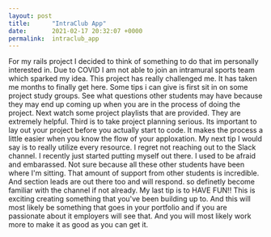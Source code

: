 ```yaml
---
layout: post
title:      "IntraClub App"
date:       2021-02-17 20:32:07 +0000
permalink:  intraclub_app
---
```



For my rails project I decided to think of something to do that im personally interested in. Due to COVID I am not able to join an intramural sports team which sparked my idea. This project has really challenged me. It has taken me months to finally get here. Some tips i can give is first sit in on some project study groups. See what questions other students may have because they may end up coming up when you are in the process of doing the project. Next watch some project playlists that are provided. They are extremely helpful. Third is to take project planning serious. Its important to lay out your project before you actually start to code. It makes the process a little easier when you know the flow of your apploxation. My next tip I would say is to really utilize every resource. I regret not reaching out to the Slack channel. I recently just started putting myself out there. I used to be afraid and embarassed. Not sure because all these other students have been where I'm sitting. That amount of support from other students is incredible. And section leads are out there too and will respond. so definetly become familiar with the channel if not already. My last tip is to HAVE FUN!! This is exciting creating something that you've been building up to. And this will most likely be something that goes in your portfolio and if you are passionate about it employers will see that. And you will most likely work more to make it as good as you can get it.

